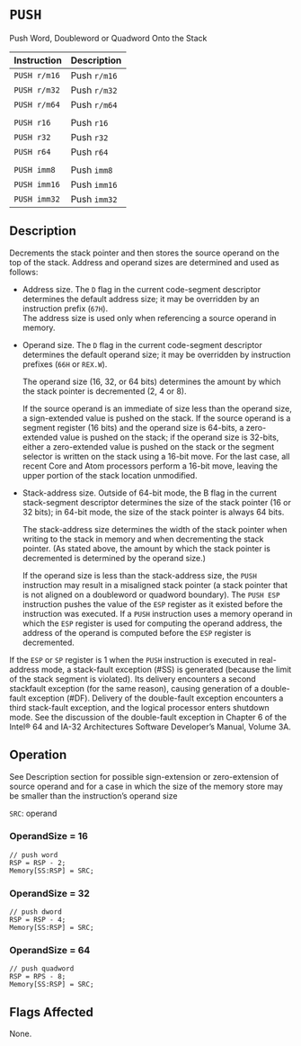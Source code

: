 # `PUSH`
Push Word, Doubleword or Quadword Onto the Stack

| Instruction  | Description  |
| :----------- | :----------- |
| `PUSH r/m16` | Push `r/m16` |
| `PUSH r/m32` | Push `r/m32` |
| `PUSH r/m64` | Push `r/m64` |
|              |              |
| `PUSH r16`   | Push `r16`   |
| `PUSH r32`   | Push `r32`   |
| `PUSH r64`   | Push `r64`   |
|              |              |
| `PUSH imm8`  | Push `imm8`  |
| `PUSH imm16` | Push `imm16` |
| `PUSH imm32` | Push `imm32` |

## Description
Decrements the stack pointer and then stores the source operand on the top of the stack. Address and operand sizes are determined and used as follows:
* Address size. The `D` flag in the current code-segment descriptor determines the default address size; it may be overridden by an instruction prefix (`67H`).\
  The address size is used only when referencing a source operand in memory.
* Operand size. The `D` flag in the current code-segment descriptor determines the default operand size; it may be overridden by instruction prefixes (`66H` or `REX.W`).

  The operand size (16, 32, or 64 bits) determines the amount by which the stack pointer is decremented (2, 4 or 8).

  If the source operand is an immediate of size less than the operand size, a sign-extended value is pushed on the stack. If the source operand is a segment register (16 bits) and the operand size is 64-bits, a zero-extended value is pushed on the stack; if the operand size is 32-bits, either a zero-extended value is pushed on the stack or the segment selector is written on the stack using a 16-bit move. For the last case, all recent Core and Atom processors perform a 16-bit move, leaving the upper portion of the stack location unmodified.
* Stack-address size. Outside of 64-bit mode, the B flag in the current stack-segment descriptor determines the size of the stack pointer (16 or 32 bits); in 64-bit mode, the size of the stack pointer is always 64 bits.

  The stack-address size determines the width of the stack pointer when writing to the stack in memory and when decrementing the stack pointer. (As stated above, the amount by which the stack pointer is decremented is determined by the operand size.)

  If the operand size is less than the stack-address size, the `PUSH` instruction may result in a misaligned stack pointer (a stack pointer that is not aligned on a doubleword or quadword boundary).
The `PUSH ESP` instruction pushes the value of the `ESP` register as it existed before the instruction was executed. If a `PUSH` instruction uses a memory operand in which the `ESP` register is used for computing the operand address, the address of the operand is computed before the `ESP` register is decremented.

If the `ESP` or `SP` register is 1 when the `PUSH` instruction is executed in real-address mode, a stack-fault exception (#SS) is generated (because the limit of the stack segment is violated). Its delivery encounters a second stackfault exception (for the same reason), causing generation of a double-fault exception (#DF). Delivery of the double-fault exception encounters a third stack-fault exception, and the logical processor enters shutdown mode. See the discussion of the double-fault exception in Chapter 6 of the Intel® 64 and IA-32 Architectures Software Developer’s Manual, Volume 3A.

## Operation
See Description section for possible sign-extension or zero-extension of source operand and for a case in which the size of the memory store may be smaller than the instruction’s operand size

`SRC`: operand

### OperandSize = 16
```rust,ignore
// push word
RSP = RSP - 2;
Memory[SS:RSP] = SRC;
```

### OperandSize = 32
```rust,ignore
// push dword
RSP = RSP - 4;
Memory[SS:RSP] = SRC;
```

### OperandSize = 64
```rust,ignore
// push quadword
RSP = RPS - 8;
Memory[SS:RSP] = SRC;
```

## Flags Affected
None.

